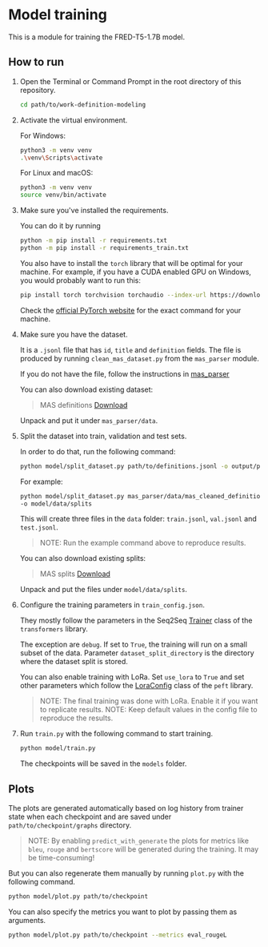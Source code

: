 # Model training

This is a module for training the FRED-T5-1.7B model.

## How to run

1. Open the Terminal or Command Prompt in the root directory of this repository.

    ```bash
    cd path/to/work-definition-modeling
    ```

2. Activate the virtual environment.

    For Windows:

    ```bash
    python3 -m venv venv
    .\venv\Scripts\activate
    ```

    For Linux and macOS:

    ```bash
    python3 -m venv venv
    source venv/bin/activate
    ```

3. Make sure you've installed the requirements.

    You can do it by running

    ```bash
    python -m pip install -r requirements.txt
    python -m pip install -r requirements_train.txt
    ```

    You also have to install the `torch` library that will be optimal for your machine.
    For example, if you have a CUDA enabled GPU on Windows, you would probably want to run this:

    ```bash
    pip install torch torchvision torchaudio --index-url https://download.pytorch.org/whl/cu121
    ```

    Check the [official PyTorch website](https://pytorch.org/get-started/locally/)
    for the exact command for your machine.

4. Make sure you have the dataset.

    It is a `.jsonl` file that has `id`, `title` and `definition` fields.
    The file is produced by running `clean_mas_dataset.py` from the `mas_parser` module.

    If you do not have the file, follow the instructions
    in [mas_parser](../../mas_parser/README.md)

    You can also download existing dataset:

    > MAS definitions
   > [Download](https://github.com/tatarinovst2/work-definition-modeling/issues/26)

    Unpack and put it under `mas_parser/data`.

5. Split the dataset into train, validation and test sets.

    In order to do that, run the following command:

    ```bash
    python model/split_dataset.py path/to/definitions.jsonl -o output/path
    ```

    For example:

    ```bash
    python model/split_dataset.py mas_parser/data/mas_cleaned_definitions.jsonl \
   -o model/data/splits
    ```

    This will create three files in the `data` folder:
    `train.jsonl`, `val.jsonl` and `test.jsonl`.

    > NOTE: Run the example command above to reproduce results.

    You can also download existing splits:

    > MAS splits
   > [Download](https://github.com/tatarinovst2/work-definition-modeling/issues/27)

    Unpack and put the files under `model/data/splits`.

6. Configure the training parameters in `train_config.json`.

    They mostly follow the parameters in the Seq2Seq
    [Trainer](https://huggingface.co/transformers/main_classes/trainer.html#trainingarguments)
    class of the `transformers` library.

    The exception are `debug`.
    If set to `True`, the training will run on a small subset of the data.
    Parameter `dataset_split_directory` is the directory where the dataset split is stored.
    
    You can also enable training with LoRa.
    Set `use_lora` to `True` and set other parameters which follow the
    [LoraConfig](https://huggingface.co/docs/peft/package_reference/lora) class of the
    `peft` library.

    > NOTE: The final training was done with LoRa. Enable it if you want to replicate results.
    > NOTE: Keep default values in the config file to reproduce the results.

7. Run `train.py` with the following command to start training.

    ```bash
    python model/train.py
    ```

    The checkpoints will be saved in the `models` folder.

## Plots

The plots are generated automatically based on log history from trainer state
when each checkpoint and are saved under `path/to/checkpoint/graphs` directory.

> NOTE: By enabling `predict_with_generate` the plots for metrics like `bleu`, `rouge`
> and `bertscore` will be generated during the training. It may be time-consuming!

But you can also regenerate them manually by running `plot.py` with the following command.

```bash
python model/plot.py path/to/checkpoint
```

You can also specify the metrics you want to plot by passing them as arguments.

```bash
python model/plot.py path/to/checkpoint --metrics eval_rougeL
```
